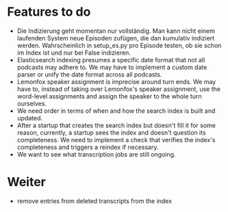 # Features to do

- Die Indizierung geht momentan nur vollständig. Man kann nicht einem laufenden System neue Episoden zufügen, die dan kumulativ indiziert werden. Wahrscheinlich in setup_es.py pro Episode testen, ob sie schon im Index ist und nur bei False indizieren.
- Elasticsearch indexing presumes a specific date format that not all podcasts may adhere to. We may have to implement a custom date parser or unify the date format across all podcasts.
- Lemonfox speaker assignment is imprecise around turn ends. We may have to, instead of taking over Lemonfox's 
  speaker assignment, use the word-level assignments and assign the speaker to the whole turn ourselves.
- We need order in terms of when and how the search index is built and updated.
- After a startup that creates the search index but doesn't fill it for some reason, currently, a startup sees the index and doesn't question its completeness. We need to implement a check that verifies the index's completeness and triggers a reindex if necessary.
- We want to see what transcription jobs are still ongoing.

# Weiter

- remove entries from deleted transcripts from the index
